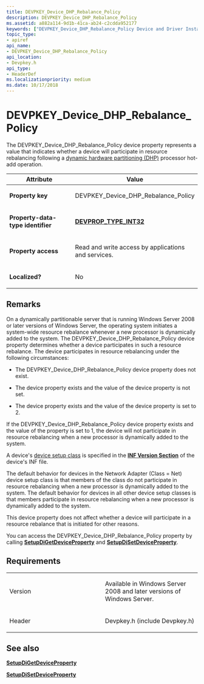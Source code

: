 ```yaml
---
title: DEVPKEY_Device_DHP_Rebalance_Policy
description: DEVPKEY_Device_DHP_Rebalance_Policy
ms.assetid: a882a114-9d1b-41ca-ab24-c2cdda952177
keywords: ["DEVPKEY_Device_DHP_Rebalance_Policy Device and Driver Installation"]
topic_type:
- apiref
api_name:
- DEVPKEY_Device_DHP_Rebalance_Policy
api_location:
- Devpkey.h
api_type:
- HeaderDef
ms.localizationpriority: medium
ms.date: 10/17/2018
---
```


# DEVPKEY_Device_DHP_Rebalance_Policy


The DEVPKEY_Device_DHP_Rebalance_Policy device property represents a value that indicates whether a device will participate in resource rebalancing following a [dynamic hardware partitioning (DHP)](../kernel/dynamic-hardware-partitioning-techniques.md) processor hot-add operation.

<table>
<colgroup>
<col width="50%" />
<col width="50%" />
</colgroup>
<thead>
<tr>
<th>Attribute</th>
<th>Value</th>
</tr>
</thead>
<tbody>
<tr class="odd">
<td align="left"><p><strong>Property key</strong></p></td>
<td align="left"><p>DEVPKEY_Device_DHP_Rebalance_Policy</p></td>
</tr>
<tr class="even">
<td align="left"><p><strong>Property-data-type identifier</strong></p></td>
<td align="left"><p><a href="devprop-type-int32.md" data-raw-source="[&lt;strong&gt;DEVPROP_TYPE_INT32&lt;/strong&gt;](devprop-type-int32.md)"><strong>DEVPROP_TYPE_INT32</strong></a></p></td>
</tr>
<tr class="odd">
<td align="left"><p><strong>Property access</strong></p></td>
<td align="left"><p>Read and write access by applications and services.</p></td>
</tr>
<tr class="even">
<td align="left"><p><strong>Localized?</strong></p></td>
<td align="left"><p>No</p></td>
</tr>
</tbody>
</table>

 

Remarks
-------

On a dynamically partitionable server that is running Windows Server 2008 or later versions of Windows Server, the operating system initiates a system-wide resource rebalance whenever a new processor is dynamically added to the system. The DEVPKEY_Device_DHP_Rebalance_Policy device property determines whether a device participates in such a resource rebalance. The device participates in resource rebalancing under the following circumstances:

-   The DEVPKEY_Device_DHP_Rebalance_Policy device property does not exist.

-   The device property exists and the value of the device property is not set.

-   The device property exists and the value of the device property is set to 2.

If the DEVPKEY_Device_DHP_Rebalance_Policy device property exists and the value of the property is set to 1, the device will not participate in resource rebalancing when a new processor is dynamically added to the system.

A device's [device setup class](./overview-of-device-setup-classes.md) is specified in the [**INF Version Section**](./inf-version-section.md) of the device's INF file.

The default behavior for devices in the Network Adapter (Class = Net) device setup class is that members of the class do not participate in resource rebalancing when a new processor is dynamically added to the system. The default behavior for devices in all other device setup classes is that members participate in resource rebalancing when a new processor is dynamically added to the system.

This device property does not affect whether a device will participate in a resource rebalance that is initiated for other reasons.

You can access the DEVPKEY_Device_DHP_Rebalance_Policy property by calling [**SetupDiGetDeviceProperty**](/windows/desktop/api/setupapi/nf-setupapi-setupdigetdevicepropertyw) and [**SetupDiSetDeviceProperty**](/windows/desktop/api/setupapi/nf-setupapi-setupdisetdevicepropertyw).

Requirements
------------

<table>
<colgroup>
<col width="50%" />
<col width="50%" />
</colgroup>
<tbody>
<tr class="odd">
<td align="left"><p>Version</p></td>
<td align="left"><p>Available in Windows Server 2008 and later versions of Windows Server.</p></td>
</tr>
<tr class="even">
<td align="left"><p>Header</p></td>
<td align="left">Devpkey.h (include Devpkey.h)</td>
</tr>
</tbody>
</table>

## See also


[**SetupDiGetDeviceProperty**](/windows/desktop/api/setupapi/nf-setupapi-setupdigetdevicepropertyw)

[**SetupDiSetDeviceProperty**](/windows/desktop/api/setupapi/nf-setupapi-setupdisetdevicepropertyw)

 

